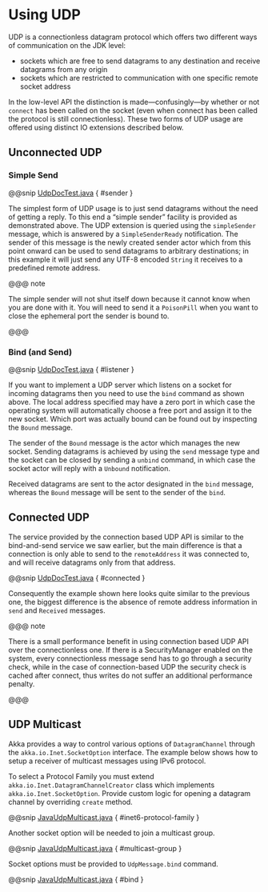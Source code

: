 <a id="io-java-udp"></a>
# Using UDP

UDP is a connectionless datagram protocol which offers two different ways of
communication on the JDK level:

>
 * sockets which are free to send datagrams to any destination and receive
datagrams from any origin
 * sockets which are restricted to communication with one specific remote
socket address

In the low-level API the distinction is made—confusingly—by whether or not
`connect` has been called on the socket (even when connect has been
called the protocol is still connectionless). These two forms of UDP usage are
offered using distinct IO extensions described below.

## Unconnected UDP

### Simple Send

@@snip [UdpDocTest.java](code/jdocs/io/UdpDocTest.java) { #sender }

The simplest form of UDP usage is to just send datagrams without the need of
getting a reply. To this end a “simple sender” facility is provided as
demonstrated above. The UDP extension is queried using the
`simpleSender` message, which is answered by a `SimpleSenderReady`
notification. The sender of this message is the newly created sender actor
which from this point onward can be used to send datagrams to arbitrary
destinations; in this example it will just send any UTF-8 encoded
`String` it receives to a predefined remote address.

@@@ note

The simple sender will not shut itself down because it cannot know when you
are done with it. You will need to send it a `PoisonPill` when you
want to close the ephemeral port the sender is bound to.

@@@

### Bind (and Send)

@@snip [UdpDocTest.java](code/jdocs/io/UdpDocTest.java) { #listener }

If you want to implement a UDP server which listens on a socket for incoming
datagrams then you need to use the `bind` command as shown above. The
local address specified may have a zero port in which case the operating system
will automatically choose a free port and assign it to the new socket. Which
port was actually bound can be found out by inspecting the `Bound`
message.

The sender of the `Bound` message is the actor which manages the new
socket. Sending datagrams is achieved by using the `send` message type
and the socket can be closed by sending a `unbind` command, in which
case the socket actor will reply with a `Unbound` notification.

Received datagrams are sent to the actor designated in the `bind`
message, whereas the `Bound` message will be sent to the sender of the
`bind`.

## Connected UDP

The service provided by the connection based UDP API is similar to the
bind-and-send service we saw earlier, but the main difference is that a
connection is only able to send to the `remoteAddress` it was connected to,
and will receive datagrams only from that address.

@@snip [UdpDocTest.java](code/jdocs/io/UdpDocTest.java) { #connected }

Consequently the example shown here looks quite similar to the previous one,
the biggest difference is the absence of remote address information in
`send` and `Received` messages.

@@@ note

There is a small performance benefit in using connection based UDP API over
the connectionless one.  If there is a SecurityManager enabled on the system,
every connectionless message send has to go through a security check, while
in the case of connection-based UDP the security check is cached after
connect, thus writes do not suffer an additional performance penalty.

@@@

## UDP Multicast

Akka provides a way to control various options of `DatagramChannel` through the
`akka.io.Inet.SocketOption` interface. The example below shows
how to setup a receiver of multicast messages using IPv6 protocol.

To select a Protocol Family you must extend `akka.io.Inet.DatagramChannelCreator`
class which implements `akka.io.Inet.SocketOption`. Provide custom logic
for opening a datagram channel by overriding `create` method.

@@snip [JavaUdpMulticast.java](code/jdocs/io/JavaUdpMulticast.java) { #inet6-protocol-family }

Another socket option will be needed to join a multicast group.

@@snip [JavaUdpMulticast.java](code/jdocs/io/JavaUdpMulticast.java) { #multicast-group }

Socket options must be provided to `UdpMessage.bind` command.

@@snip [JavaUdpMulticast.java](code/jdocs/io/JavaUdpMulticast.java) { #bind }